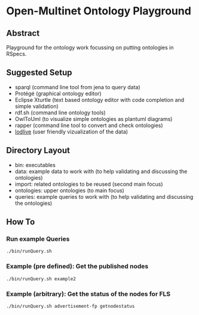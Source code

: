 Open-Multinet Ontology Playground
=================================

Abstract
--------

Playground for the ontology work focussing on putting ontologies in RSpecs.

Suggested Setup
---------------
 * sparql (command line tool from jena to query data)
 * Protégé (graphical ontology editor)
 * Eclipse Xturtle (text based ontology editor with code completion and simple validation)
 * rdf.sh (command line ontology tools)
 * OwlToUml (to visualize simple ontologies as plantuml diagrams)
 * rapper (command line tool to convert and check ontologies)
 * [lodlive](http://en.lodlive.it) (user friendly vizualization of the data)

Directory Layout
----------------
 * bin: executables
 * data: example data to work with (to help validating and discussing the ontologies)
 * import: related ontologies to be reused (second main focus)
 * ontologies: upper ontologies (to main focus)
 * queries: example queries to work with (to help validating and discussing the ontologies)

 
How To
------

### Run example Queries

    ./bin/runQuery.sh

### Example (pre defined): Get the published nodes

    ./bin/runQuery.sh example2
    
### Example (arbitrary): Get the status of the nodes for FLS

    ./bin/runQuery.sh advertisement-fp getnodestatus
